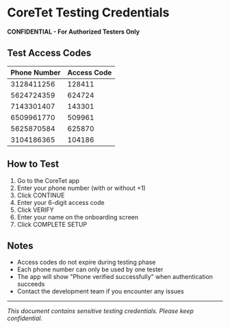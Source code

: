 # CoreTet Testing Credentials

**CONFIDENTIAL - For Authorized Testers Only**

## Test Access Codes

| Phone Number | Access Code |
|-------------|-------------|
| 3128411256  | 128411      |
| 5624724359  | 624724      |
| 7143301407  | 143301      |
| 6509961770  | 509961      |
| 5625870584  | 625870      |
| 3104186365  | 104186      |

## How to Test

1. Go to the CoreTet app
2. Enter your phone number (with or without +1)
3. Click CONTINUE
4. Enter your 6-digit access code
5. Click VERIFY
6. Enter your name on the onboarding screen
7. Click COMPLETE SETUP

## Notes

- Access codes do not expire during testing phase
- Each phone number can only be used by one tester
- The app will show "Phone verified successfully" when authentication succeeds
- Contact the development team if you encounter any issues

---
*This document contains sensitive testing credentials. Please keep confidential.*